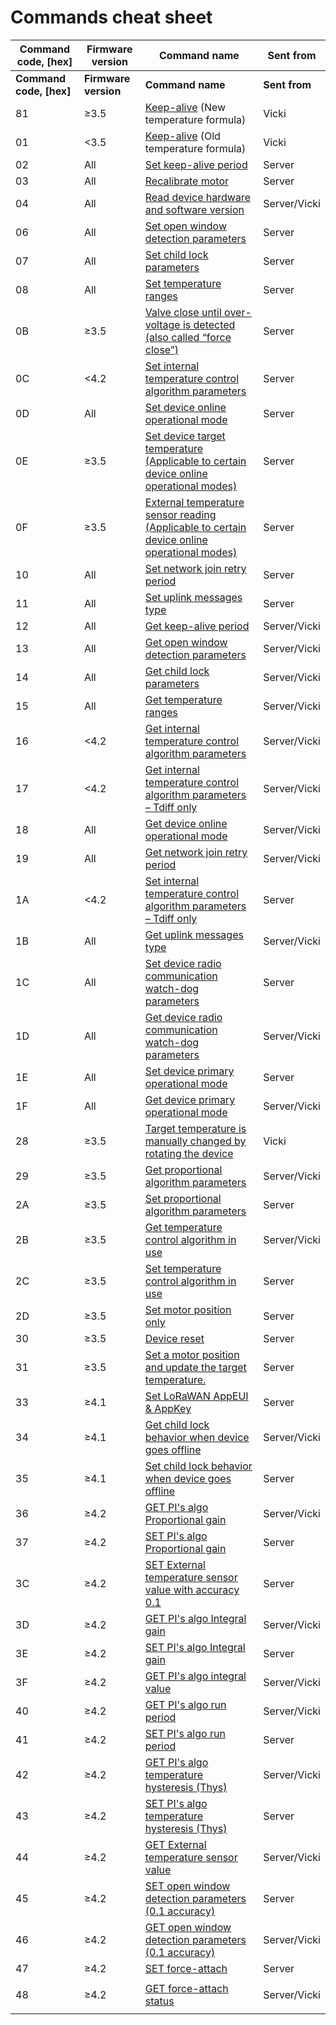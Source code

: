 # Commands cheat sheet

<table data-header-hidden><thead><tr><th width="131.8695652173913">Command code, [hex]</th><th width="105">Firmware version</th><th width="328">Command name</th><th>Sent from</th></tr></thead><tbody><tr><td><strong>Command code, [hex]</strong></td><td><strong>Firmware version</strong></td><td><strong>Command name</strong></td><td><strong>Sent from</strong></td></tr><tr><td>81</td><td>≥3.5</td><td><a href="keep-alive.md">Keep-alive</a> (New temperature formula)</td><td>Vicki</td></tr><tr><td>01</td><td>&#x3C;3.5</td><td><a href="keep-alive.md">Keep-alive</a> (Old temperature formula)</td><td>Vicki</td></tr><tr><td>02</td><td>All</td><td><a href="keep-alive.md#set-keep-alive-period">Set keep-alive period</a></td><td>Server</td></tr><tr><td>03</td><td>All</td><td><a href="recalibrate-motor-command-explanation.md">Recalibrate motor</a></td><td>Server</td></tr><tr><td>04</td><td>All</td><td><a href="read-device-hardware-and-software-version-command-explanation..md">Read device hardware and software version</a></td><td>Server/Vicki</td></tr><tr><td>06</td><td>All</td><td><a href="open-window-detection.md#set-1">Set open window detection parameters</a></td><td>Server</td></tr><tr><td>07</td><td>All</td><td><a href="child-lock.md#set">Set child lock parameters</a></td><td>Server</td></tr><tr><td>08</td><td>All</td><td><a href="target-temperature-ranges.md#set">Set temperature ranges</a></td><td>Server</td></tr><tr><td>0B</td><td>≥3.5</td><td><a href="force-close.md#valve-close-until-over-voltage-is-detected-command-explanation-also-called-force-close-.">Valve close until over-voltage is detected (also called “force close”)</a></td><td>Server</td></tr><tr><td>0C</td><td>&#x3C;4.2</td><td><a href="operational-modes-and-temperature-control-algorithm/algorithm-1-equal-directional-control.md#set">Set internal temperature control algorithm parameters</a></td><td>Server</td></tr><tr><td>0D</td><td>All</td><td><a href="operational-modes-and-temperature-control-algorithm/#set">Set device online operational mode</a></td><td>Server</td></tr><tr><td>0E</td><td>≥3.5</td><td><a href="set-motor-position-and-update-target-temperature-command-explanation.md#set-device-target-temperature-command-explanation.">Set device target temperature (Applicable to certain device online operational modes)</a></td><td>Server</td></tr><tr><td>0F</td><td>≥3.5</td><td><a href="external-temperature-measurement.md#set-external-temperature-sensor-value-with-accuracy-1.0">External temperature sensor reading (Applicable to certain device online operational modes)</a></td><td>Server</td></tr><tr><td>10</td><td>All</td><td><a href="network-related-settings.md#set-network-join-retry-period-command-explanation.">Set network join retry period</a></td><td>Server</td></tr><tr><td>11</td><td>All</td><td><a href="uplink-types.md#set">Set uplink messages type</a></td><td>Server</td></tr><tr><td>12</td><td>All</td><td><a href="../../mclimate-co2-display/co2-display-device-communication-protocol/keep-alive.md#get">Get keep-alive period</a></td><td>Server/Vicki</td></tr><tr><td>13</td><td>All</td><td><a href="open-window-detection.md#get-1">Get open window detection parameters</a></td><td>Server/Vicki</td></tr><tr><td>14</td><td>All</td><td><a href="child-lock.md#get">Get child lock parameters</a></td><td>Server/Vicki</td></tr><tr><td>15</td><td>All</td><td><a href="target-temperature-ranges.md#get">Get temperature ranges</a></td><td>Server/Vicki</td></tr><tr><td>16</td><td>&#x3C;4.2</td><td><a href="operational-modes-and-temperature-control-algorithm/algorithm-1-equal-directional-control.md#get">Get internal temperature control algorithm parameters</a></td><td>Server/Vicki</td></tr><tr><td>17</td><td>&#x3C;4.2</td><td><a href="operational-modes-and-temperature-control-algorithm/algorithm-1-equal-directional-control.md#get-1">Get internal temperature control algorithm parameters – Tdiff only</a></td><td>Server/Vicki</td></tr><tr><td>18</td><td>All</td><td><a href="operational-modes-and-temperature-control-algorithm/#get">Get device online operational mode</a></td><td>Server/Vicki</td></tr><tr><td>19</td><td>All</td><td><a href="network-related-settings.md#get-network-join-retry-period-command-explanation">Get network join retry period</a></td><td>Server/Vicki</td></tr><tr><td>1A</td><td>&#x3C;4.2</td><td><a href="operational-modes-and-temperature-control-algorithm/algorithm-1-equal-directional-control.md#set-1">Set internal temperature control algorithm parameters – Tdiff only</a></td><td>Server</td></tr><tr><td>1B</td><td>All</td><td><a href="../../mclimate-wireless-thermostat/wireless-thermostat-device-communication-protocol/uplink-types.md#get">Get uplink messages type</a></td><td>Server/Vicki</td></tr><tr><td>1C</td><td>All</td><td><a href="network-related-settings.md#set-device-radio-communication-watch-dog-parameters-command-explanation">Set device radio communication watch-dog parameters</a></td><td>Server</td></tr><tr><td>1D</td><td>All</td><td><a href="network-related-settings.md#get-device-radio-communication-watch-dog-parameters-command-explanation">Get device radio communication watch-dog parameters</a></td><td>Server/Vicki</td></tr><tr><td>1E</td><td>All</td><td><a href="operational-modes-and-temperature-control-algorithm/#set-2">Set device primary operational mode</a></td><td>Server</td></tr><tr><td>1F</td><td>All</td><td><a href="operational-modes-and-temperature-control-algorithm/#get-2">Get device primary operational mode</a></td><td>Server/Vicki</td></tr><tr><td>28</td><td>≥3.5</td><td><a href="manual-target-temperature-change.md">Target temperature is manually changed by rotating the device</a></td><td>Vicki</td></tr><tr><td>29</td><td>≥3.5</td><td><a href="operational-modes-and-temperature-control-algorithm/algorithm-2-proportional-control.md#get">Get proportional algorithm parameters</a></td><td>Server/Vicki</td></tr><tr><td>2A</td><td>≥3.5</td><td><a href="operational-modes-and-temperature-control-algorithm/algorithm-2-proportional-control.md#set">Set proportional algorithm parameters</a></td><td>Server</td></tr><tr><td>2B</td><td>≥3.5</td><td><a href="operational-modes-and-temperature-control-algorithm/#get-1">Get temperature control algorithm in use</a></td><td>Server/Vicki</td></tr><tr><td>2C</td><td>≥3.5</td><td><a href="operational-modes-and-temperature-control-algorithm/#set-1">Set temperature control algorithm in use</a></td><td>Server</td></tr><tr><td>2D</td><td>≥3.5</td><td><a href="set-motor-position-and-update-target-temperature-command-explanation.md#set-motor-position-only">Set motor position only</a></td><td>Server</td></tr><tr><td>30</td><td>≥3.5</td><td><a href="network-related-settings.md#remote-reset-the-device">Device reset</a></td><td>Server</td></tr><tr><td>31</td><td>≥3.5</td><td><a href="set-motor-position-and-update-target-temperature-command-explanation.md#set-motor-position-and-update-target-temperature-command-explanation">Set a motor position and update the target temperature.</a></td><td>Server</td></tr><tr><td>33</td><td>≥4.1</td><td><a href="network-related-settings.md#set">Set LoRaWAN AppEUI &#x26; AppKey</a></td><td>Server</td></tr><tr><td>34</td><td>≥4.1</td><td><a href="child-lock.md#get-1">Get child lock behavior when device goes offline</a></td><td>Server/Vicki</td></tr><tr><td>35</td><td>≥4.1</td><td><a href="child-lock.md#set-1">Set child lock behavior when device goes offline</a></td><td>Server</td></tr><tr><td>36</td><td>≥4.2</td><td><a href="operational-modes-and-temperature-control-algorithm/algorithm-3-proportional-integral.md#get">GET PI's algo Proportional gain</a></td><td>Server/Vicki</td></tr><tr><td>37</td><td>≥4.2</td><td><a href="operational-modes-and-temperature-control-algorithm/algorithm-3-proportional-integral.md#set">SET PI's algo Proportional gain</a></td><td>Server</td></tr><tr><td>3C</td><td>≥4.2</td><td><a href="external-temperature-measurement.md#set-external-temperature-sensor-value-with-accuracy-0.1">SET External temperature sensor value with accuracy 0.1</a></td><td>Server</td></tr><tr><td>3D</td><td>≥4.2</td><td><a href="operational-modes-and-temperature-control-algorithm/algorithm-3-proportional-integral.md#get-1">GET PI's algo Integral gain</a></td><td>Server/Vicki</td></tr><tr><td>3E</td><td>≥4.2</td><td><a href="operational-modes-and-temperature-control-algorithm/algorithm-3-proportional-integral.md#set-1">SET PI's algo Integral gain</a></td><td>Server</td></tr><tr><td>3F</td><td>≥4.2</td><td><a href="operational-modes-and-temperature-control-algorithm/algorithm-3-proportional-integral.md#get-the-value-of-the-integral">GET PI's algo integral value</a></td><td>Server/Vicki</td></tr><tr><td>40</td><td>≥4.2</td><td><a href="operational-modes-and-temperature-control-algorithm/algorithm-3-proportional-integral.md#get-2">GET PI's algo run period</a></td><td>Server/Vicki</td></tr><tr><td>41</td><td>≥4.2</td><td><a href="operational-modes-and-temperature-control-algorithm/algorithm-3-proportional-integral.md#set-2">SET PI's algo run period</a></td><td>Server</td></tr><tr><td>42</td><td>≥4.2</td><td><a href="operational-modes-and-temperature-control-algorithm/algorithm-3-proportional-integral.md#get-3">GET PI's algo temperature hysteresis (Thys)</a></td><td>Server/Vicki</td></tr><tr><td>43</td><td>≥4.2</td><td><a href="operational-modes-and-temperature-control-algorithm/algorithm-3-proportional-integral.md#set-3">SET PI's algo temperature hysteresis (Thys)</a></td><td>Server</td></tr><tr><td>44</td><td>≥4.2</td><td><a href="external-temperature-measurement.md#get-external-temperature-sensor-value-with-accuracy-0.1">GET External temperature sensor value</a></td><td>Server/Vicki</td></tr><tr><td>45</td><td>≥4.2</td><td><a href="open-window-detection.md#set">SET open window detection parameters (0.1 accuracy)</a></td><td>Server</td></tr><tr><td>46</td><td>≥4.2</td><td><a href="open-window-detection.md#get">GET open window detection parameters (0.1 accuracy)</a></td><td>Server/Vicki</td></tr><tr><td>47</td><td>≥4.2</td><td><a href="force-close.md#set">SET force-attach</a></td><td>Server</td></tr><tr><td>48</td><td><p></p><p>≥4.2</p></td><td><a href="force-close.md#get">GET force-attach status</a></td><td>Server/Vicki</td></tr></tbody></table>
